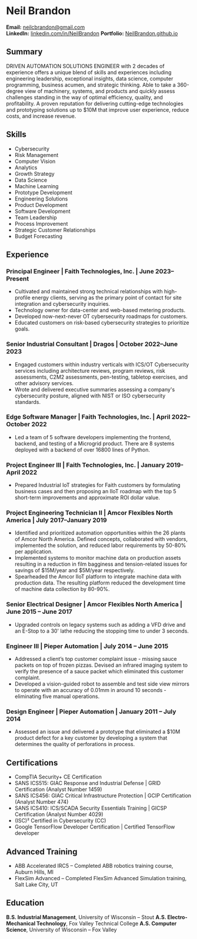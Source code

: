 # Neil Brandon

**Email:** neilcbrandon@gmail.com  
**LinkedIn:** [linkedin.com/in/NeilBrandon](https://www.linkedin.com/in/NeilBrandon)
**Portfolio:** [NeilBrandon.github.io](https://NeilBrandon.github.io)

## Summary
DRIVEN AUTOMATION SOLUTIONS ENGINEER with 2 decades of experience offers a unique blend of skills and experiences including engineering leadership, exceptional insights, data science, computer programming, business acumen, and strategic thinking. Able to take a 360-degree view of machinery, systems, and products and quickly assess challenges standing in the way of optimal efficiency, quality, and profitability. A proven reputation for delivering cutting-edge technologies and prototyping solutions up to $10M that improve user experience, reduce costs, and increase revenue.

## Skills
- Cybersecurity
- Risk Management
- Computer Vision
- Analytics
- Growth Strategy
- Data Science
- Machine Learning
- Prototype Development
- Engineering Solutions
- Product Development
- Software Development
- Team Leadership
- Process Improvement
- Strategic Customer Relationships
- Budget Forecasting

## Experience

### Principal Engineer | Faith Technologies, Inc. | June 2023–Present

- Cultivated and maintained strong technical relationships with high-profile energy clients, serving as the primary point of contact for site integration and cybersecurity inquiries.
- Technology owner for data-center and web-based metering products.
- Developed now-next-never OT cybersecurity roadmaps for customers.
- Educated customers on risk-based cybersecurity strategies to prioritize goals.

### Senior Industrial Consultant | Dragos | October 2022–June 2023

- Engaged customers within industry verticals with ICS/OT Cybersecurity services including architecture reviews, program reviews, risk assessments, C2M2 assessments, pen-testing, tabletop exercises, and other advisory services.
- Wrote and delivered executive summaries assessing a company's cybersecurity posture, aligned with NIST or ISO cybersecurity standards.

### Edge Software Manager | Faith Technologies, Inc. | April 2022–October 2022

- Led a team of 5 software developers implementing the frontend, backend, and testing of a Microgrid product. There are 8 systems deployed with a backend of over 16800 lines of Python.

### Project Engineer III | Faith Technologies, Inc. | January 2019-April 2022

- Prepared Industrial IoT strategies for Faith customers by formulating business cases and then proposing an IIoT roadmap with the top 5 short-term improvements and approximate ROI dollar value.

### Project Engineering Technician II | Amcor Flexibles North America | July 2017–January 2019

- Identified and prioritized automation opportunities within the 26 plants of Amcor North America. Defined concepts, collaborated with vendors, implemented the solution, and reduced labor requirements by 50-80% per application.
- Implemented systems to monitor machine data on production assets resulting in a reduction in film bagginess and tension-related issues for savings of $15M/year and $5M/year respectively.
- Spearheaded the Amcor IIoT platform to integrate machine data with production data. The resulting platform reduced the development time of machine data collection by 80-90%.

### Senior Electrical Designer | Amcor Flexibles North America | June 2015 – June 2017

- Upgraded controls on legacy systems such as adding a VFD drive and an E-Stop to a 30' lathe reducing the stopping time to under 3 seconds.

### Engineer III | Pieper Automation | July 2014 – June 2015

- Addressed a client’s top customer complaint issue - missing sauce packets on top of frozen pizzas. Devised an infrared imaging system to verify the presence of a sauce packet which eliminated this customer complaint.
- Developed a vision-guided robot to assemble and test side view mirrors to operate with an accuracy of 0.01mm in around 10 seconds - eliminating five manual operations.

### Design Engineer | Pieper Automation | January 2011 – July 2014

- Assessed an issue and delivered a prototype that eliminated a $10M product defect for a key customer by developing a system that determines the quality of perforations in process.

## Certifications

- CompTIA Security+ CE Certification
- SANS ICS515: GIAC Response and Industrial Defense | GRID Certification (Analyst Number 1459)
- SANS ICS456: GIAC Critical Infrastructure Protection | GCIP Certification (Analyst Number 474)
- SANS ICS410: ICS/SCADA Security Essentials Training | GICSP Certification (Analyst Number 4029)
- (ISC)² Certified in Cybersecurity (CC)
- Google TensorFlow Developer Certification | Certified TensorFlow developer

## Advanced Training

- ABB Accelerated IRC5 – Completed ABB robotics training course, Auburn Hills, MI
- FlexSim Advanced – Completed FlexSim Advanced Simulation training, Salt Lake City, UT

## Education

**B.S. Industrial Management**, University of Wisconsin – Stout
**A.S. Electro-Mechanical Technology**, Fox Valley Technical College
**A.S. Computer Science**, University of Wisconsin – Fox Valley
